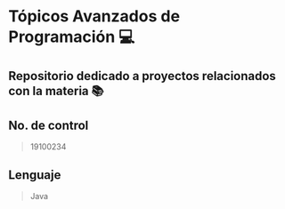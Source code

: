 # Tópicos Avanzados de Programación :computer:

## Repositorio dedicado a proyectos relacionados con la materia :books:


## No. de control
> 19100234 

## Lenguaje
> Java


